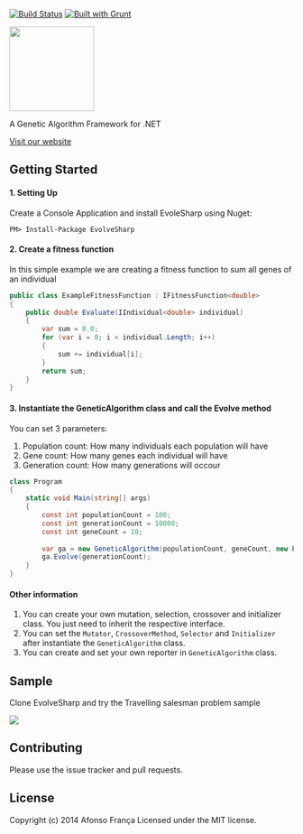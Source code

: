 [![Build Status](https://travis-ci.org/afonsof/EvolveSharp.png?branch=master)](https://travis-ci.org/afonsof/EvolveSharp)
[![Built with Grunt](https://cdn.gruntjs.com/builtwith.png)](http://gruntjs.com/)


<img src="http://afonsof.github.io/EvolveSharp/images/logo.png" width="150" />

A Genetic Algorithm Framework for .NET

<a href="http://afonsof.github.io/EvolveSharp" target="_blank">Visit our website</a>

## Getting Started

#### 1. Setting Up

Create a Console Application and install EvoleSharp using Nuget:

```
PM> Install-Package EvolveSharp
```

#### 2. Create a fitness function
In this simple example we are creating a fitness function to sum all genes of an individual
```c#
public class ExampleFitnessFunction : IFitnessFunction<double>
{
    public double Evaluate(IIndividual<double> individual)
    {
        var sum = 0.0;
        for (var i = 0; i < individual.Length; i++)
        {
            sum += individual[i];
        }
        return sum;
    }
}
```

#### 3. Instantiate the GeneticAlgorithm class and call the Evolve method
You can set 3 parameters:

1. Population count: How many individuals each population will have
2. Gene count: How many genes each individual will have
3. Generation count: How many generations will occour

```c#
class Program
{
    static void Main(string[] args)
    {
        const int populationCount = 100;
        const int generationCount = 10000;
        const int geneCount = 10;
       
        var ga = new GeneticAlgorithm(populationCount, geneCount, new ExampleFitnessFunction());
        ga.Evolve(generationCount);
    }
}
```

#### Other information

1. You can create your own mutation, selection, crossover and initializer class. You just need to inherit the respective interface.
2. You can set the ```Mutator```, ```CrossoverMethod```, ```Selector``` and ```Initializer``` after instantiate the ```GeneticAlgorithm``` class.
3. You can create and set your own reporter in ```GeneticAlgorithm``` class.

## Sample
Clone EvolveSharp and try the Travelling salesman problem sample

<img src="http://afonsof.github.io/EvolveSharp/images/tsp.png" />

## Contributing

Please use the issue tracker and pull requests.

## License
Copyright (c) 2014 Afonso França
Licensed under the MIT license.
